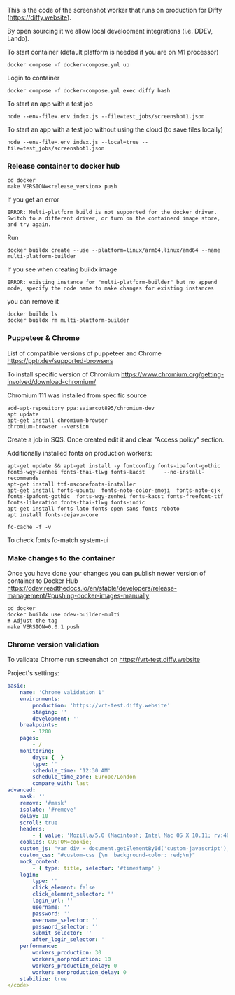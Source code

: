 This is the code of the screenshot worker that runs on production for Diffy (https://diffy.website).

By open sourcing it we allow local development integrations (i.e. DDEV, Lando).

To start container (default platform is needed if you are on M1 processor)

```shell
docker compose -f docker-compose.yml up
```

Login to container

```shell
docker compose -f docker-compose.yml exec diffy bash
```

To start an app with a test job
```shell
node --env-file=.env index.js --file=test_jobs/screenshot1.json
```

To start an app with a test job without using the cloud (to save files locally)
```shell
node --env-file=.env index.js --local=true --file=test_jobs/screenshot1.json
```

### Release container to docker hub
```shell
cd docker
make VERSION=<release_version> push
```

If you get an error 
```shell
ERROR: Multi-platform build is not supported for the docker driver.
Switch to a different driver, or turn on the containerd image store, and try again.
```

Run 
```shell
docker buildx create --use --platform=linux/arm64,linux/amd64 --name multi-platform-builder
```

If you see when creating buildx image
```shell
ERROR: existing instance for "multi-platform-builder" but no append mode, specify the node name to make changes for existing instances
```

you can remove it
```shell
docker buildx ls
docker buildx rm multi-platform-builder
```

### Puppeteer & Chrome

List of compatible versions of puppeteer and Chrome
https://pptr.dev/supported-browsers

To install specific version of Chromium
https://www.chromium.org/getting-involved/download-chromium/

Chromium 111 was installed from specific source
```shell
add-apt-repository ppa:saiarcot895/chromium-dev
apt update
apt-get install chromium-browser
chromium-browser --version
```

Create a job in SQS. Once created edit it and clear "Access policy" section. 

Additionally installed fonts on production workers:
```shell
apt-get update && apt-get install -y fontconfig fonts-ipafont-gothic fonts-wqy-zenhei fonts-thai-tlwg fonts-kacst      --no-install-recommends
apt-get install ttf-mscorefonts-installer
apt-get install fonts-ubuntu  fonts-noto-color-emoji  fonts-noto-cjk fonts-ipafont-gothic  fonts-wqy-zenhei fonts-kacst fonts-freefont-ttf fonts-liberation fonts-thai-tlwg fonts-indic
apt-get install fonts-lato fonts-open-sans fonts-roboto
apt install fonts-dejavu-core

fc-cache -f -v
```

To check fonts
fc-match system-ui

### Make changes to the container

Once you have done your changes you can publish newer version of container to Docker Hub https://ddev.readthedocs.io/en/stable/developers/release-management/#pushing-docker-images-manually

```shell
cd docker
docker buildx use ddev-builder-multi
# Adjust the tag
make VERSION=0.0.1 push
```

### Chrome version validation

To validate Chrome run screenshot on https://vrt-test.diffy.website

Project's settings:
```YAML
basic:
    name: 'Chrome validation 1'
    environments:
        production: 'https://vrt-test.diffy.website'
        staging: ''
        development: ''
    breakpoints:
        - 1200
    pages:
        - /
    monitoring:
        days: {  }
        type: ''
        schedule_time: '12:30 AM'
        schedule_time_zone: Europe/London
        compare_with: last
advanced:
    mask: ''
    remove: '#mask'
    isolate: '#remove'
    delay: 10
    scroll: true
    headers:
        - { value: 'Mozilla/5.0 (Macintosh; Intel Mac OS X 10.11; rv:46.0) Gecko/20100101 Firefox/46.0', header: User-Agent }
    cookies: CUSTOM=cookie;
    custom_js: "var div = document.getElementById('custom-javascript');\ndiv.innerHTML += ' Extra content added!';"
    custom_css: "#custom-css {\n  background-color: red;\n}"
    mock_content:
        - { type: title, selector: '#timestamp' }
    login:
        type: ''
        click_element: false
        click_element_selector: ''
        login_url: ''
        username: ''
        password: ''
        username_selector: ''
        password_selector: ''
        submit_selector: ''
        after_login_selector: ''
    performance:
        workers_production: 30
        workers_nonproduction: 10
        workers_production_delay: 0
        workers_nonproduction_delay: 0
    stabilize: true
</code>
```

